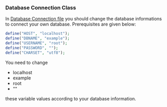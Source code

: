 ### Database Connection Class

In [Database Connection file](db_connection.php) you should change the database informations to connect your own database. Prerequisites are given below:

```php
define("HOST", "localhost");
define("DBNAME", "example");
define("USERNAME", "root");
define("PASSWORD", "");
define("CHARSET", "utf8");
```
You need to change

- localhost
- example
- root
- ""

these variable values according to your database information. 
